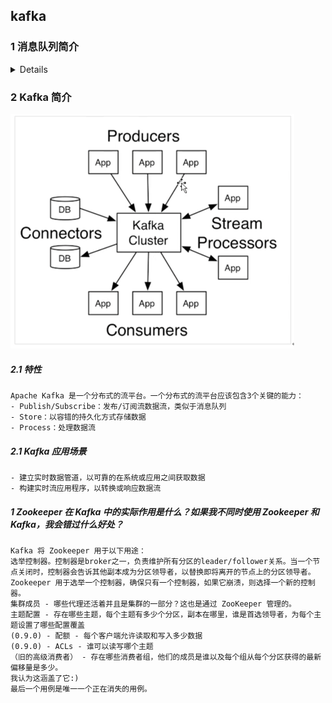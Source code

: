 ## kafka
### 1 消息队列简介
<details>

##### 1.1  特性
    - 高吞吐量、低延迟：每秒可以处理几十万条消息，延迟最低只有几毫秒，每个主题可以分多个分区，消费组对分区进行消费操作
    - 可扩展性：kafka支持集群热扩展
    - 持久性、可靠性：消息被持久化到本地磁盘，并支持数据备份防止数据丢失
    - 容错性：允许集群中节点失败（若副本数量为N，则允许N-1个节点失败）
    - 高并发：支持数千个客户端同时读写

##### 1.2 应用场景
    - 异步处理（耗时操作）
![img_k01.png](readme/img_k01.png)

    - 系统解耦
![img_k02.png](readme/img_k02.png)

    - 流量削峰（低延迟、高可靠、高可用，可以应对大量并发）
![img_k03.png](readme/img_k03.png)

    - 日志处理（大数据领域，用于临时存储、通信管道）
![img_k04.png](readme/img_k04.png)

##### 1.3 消息队列两种模式
    - 生产者、消费者模型
      - 生产者负责将消息生产到MQ中
      - 消费者负责从MQ中获取消息
      - 生产者和消费者是解耦的，没有依赖性
    - 点对点
![img_k05.png](readme/img_k05.png)

    - 发布/订阅
![img_k06.png](readme/img_k06.png)

</details>

### 2 Kafka 简介
![img_k07.png](readme/img_k07.png)

##### 2.1 特性
    Apache Kafka 是一个分布式的流平台。一个分布式的流平台应该包含3个关键的能力： 
    - Publish/Subscribe：发布/订阅流数据流，类似于消息队列
    - Store：以容错的持久化方式存储数据
    - Process：处理数据流

##### 2.1 Kafka 应用场景
    - 建立实时数据管道，以可靠的在系统或应用之间获取数据
    - 构建实时流应用程序，以转换或响应数据流





















 
##### 1 Zookeeper 在 Kafka 中的实际作用是什么？如果我不同时使用 Zookeeper 和 Kafka，我会错过什么好处？
    
    Kafka 将 Zookeeper 用于以下用途：
    选举控制器。控制器是broker之一，负责维护所有分区的leader/follower关系。当一个节点关闭时，控制器会告诉其他副本成为分区领导者，以替换即将离开的节点上的分区领导者。Zookeeper 用于选举一个控制器，确保只有一个控制器，如果它崩溃，则选择一个新的控制器。
    集群成员 - 哪些代理还活着并且是集群的一部分？这也是通过 ZooKeeper 管理的。
    主题配置 - 存在哪些主题，每个主题有多少个分区，副本在哪里，谁是首选领导者，为每个主题设置了哪些配置覆盖
    (0.9.0) - 配额 - 每个客户端允许读取和写入多少数据
    (0.9.0) - ACLs - 谁可以读写哪个主题
    （旧的高级消费者） - 存在哪些消费者组，他们的成员是谁以及每个组从每个分区获得的最新偏移量是多少。
    我认为这涵盖了它:)
    最后一个用例是唯一一个正在消失的用例。



